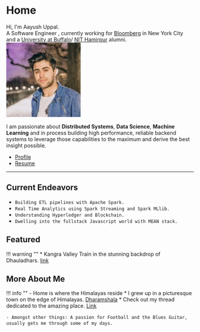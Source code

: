 # Home

<div class="box1">
Hi, I'm Aayush Uppal.<br>
A Software Engineer , currently working for <a href="https://www.bloomberg.com/company">Bloomberg</a> in New York City and a 
<a href="http://www.buffalo.edu">University at Buffalo</a>/ 
<a href="http://nith.ac.in">NIT Hamirpur</a> alumni.
</div>

<div class="box2">
<div>
<img class="imgc" alt="Aayush Uppal" src="img/aayushuppal-thumbnail.png">
</div>
</div>

I am passionate about **Distributed Systems**, **Data Science**, **Machine Learning** and in process building high performance,
reliable backend systems to leverage those capabilities to the maximum and derive the best insight possible.

- [Profile](profile)
- [Resume](profile)

***

## Current Endeavors

* `Building ETL pipelines with Apache Spark.`
* `Real Time Analytics using Spark Streaming and Spark MLlib.`
* `Understanding Hyperledger and Blockchain.`
* `Dwelling into the fullstack Javascript world with MEAN stack.`


## Featured

!!! warning ""
    * Kangra Valley Train in the stunning backdrop of Dhauladhars. [link](https://aayushuppal.github.io/mountains/)

## More About Me

!!! info ""
    - Home is where the Himalayas reside
        * I grew up in a picturesque town on the edge of Himalayas. [Dharamshala](#)
        * Check out my thread dedicated to the amazing place. [Link](#)
    
    - Amongst other things: A passion for Football and the Blues Guitar, usually gets me through some of my days.